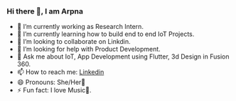 ### Hi there 👋, I am Arpna 


- 🔭 I’m currently working as Research Intern.
- 🌱 I’m currently learning how to build end to end IoT Projects.
- 👯 I’m looking to collaborate on Linkdin.
- 🤔 I’m looking for help with Product Development.
- 💬 Ask me about IoT, App Development using Flutter, 3d Design in Fusion 360.
- 📫 How to reach me: [Linkedin](https://www.linkedin.com/in/arpna-rinwa/)
- 😄 Pronouns: She/Her👩
- ⚡ Fun fact: I love Music🎵.
